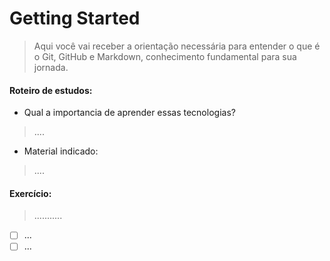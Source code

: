 # Getting Started

> Aqui você vai receber a orientação necessária para entender o que é o Git, GitHub e Markdown, conhecimento fundamental para sua jornada.

#### Roteiro de estudos:

  * Qual a importancia de aprender essas tecnologias?

  > ....

  * Material indicado:

  > ....

#### Exercício:
 > ...........

 - [ ] ...
 - [ ] ...
